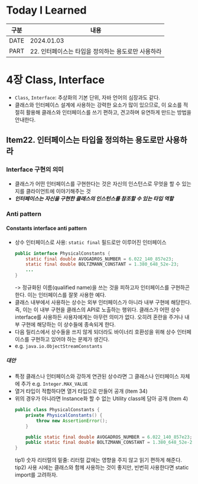 # Today I Learned

| 구분 | 내용                     |
| ---- | -----------------------|
| DATE | 2024.01.03             |
| PART | 22. 인터페이스는 타입을 정의하는 용도로만 사용하라 |

# 4장 Class, Interface
* `Class`, `Interface`: 추상화의 기본 단위, 자바 언어의 심장과도 같다. 
* 클래스와 인터페이스 설계에 사용하는 강력한 요소가 많이 있으므로, 이 요소를 적절히 활용해 클래스와 인터페이스를 쓰기 편하고, 견고하며 유연하게 만드는 방법을 안내한다.

## Item22. 인터페이스는 타입을 정의하는 용도로만 사용하라

### Interface 구현의 의미
* 클래스가 어떤 인터페이스를 구현한다는 것은 자신의 인스턴스로 무엇을 할 수 있는지를 클라이언트에 이야기해주는 것
* ***인터페이스는 자신을 구현한 클래스의 인스턴스를 참조할 수 있는 타입 역할***

### Anti pattern
#### Constants interface anti pattern
* 상수 인터페이스로 사용: `static final` 필드로만 이루어진 인터페이스 
	```java
	public interface PhysicalConstants {
		static final double AVOGADROS_NUMBER = 6.022_140_857e23;
		static final double BOLTZMANN_CONSTANT = 1.380_648_52e-23;
		...
	}
	```
	-> 정규화된 이름(qualified name)을 쓰는 것을 피하고자 인터페이스를 구현하곤 한다. 이는 인터페이스를 잘못 사용한 예다.
* 클래스 내부에서 사용하는 상수는 외부 인터페이스가 아니라 내부 구현에 해당한다. 즉, 이는 이 내부 구현을 클래스의 API로 노출하는 행위다. 클래스가 어떤 상수 interface를 사용하든 사용자에게는 아무런 의미가 없다. 오히려 혼란을 주거나 내부 구현에 해당하는 이 상수들에 종속되게 한다. 
* 다음 릴리스에서 상수들을 쓰지 않게 되더라도 바이너리 호환성을 위해 상수 인터페이스를 구현하고 있어야 하는 문제가 생긴다. 
* e.g. `java.io.ObjectStreamConstants`

##### 대안
* 특정 클래스나 인터페이스와 강하게 연관된 상수라면 그 클래스나 인터페이스 자체에 추가 
	e.g. `Integer.MAX_VALUE`
* 열거 타입이 적합하다면 열거 타입으로 만들어 공개 (Item 34)
* 위의 경우가 아니라면 Instance화 할 수 없는 Utility class에 담아 공개 (Item 4)
	```java
	public class PhysicalConstants {
		private PhysicalConstants() {
			throw new AssertionError();
		}

		public static final double AVOGADROS_NUMBER = 6.022_140_857e23;
		public static final double BOLTZMANN_CONSTANT = 1.380_648_52e-23;
	}
	```
	tip1) 숫자 리터럴의 밑줄: 리터럴 값에는 영향을 주지 않고 읽기 편하게 해준다. 
	tip2) 사용 시에는 클래스와 함께 사용하는 것이 좋지만, 빈번히 사용한다면 static import를 고려하자. 